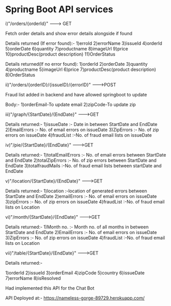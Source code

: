 # Spring Boot API services 


i)"/orders/{orderId}" ---> GET

Fetch order details and show error details alongside if found

Details returned (If error found):-
1)erroId
2)errorName
3)issueId
4)orderId
5)orderDate
6)quantity
7)productname
8)imageUrl
9)price
10)productDesc(product description)
11)OrderStatus

Details returned(If no error found):
1)orderId
2)orderDate
3)quantity
4)productname
5)imageUrl
6)price
7)productDesc(product description)
8)OrderStatus

ii)"/orders/{orderID}/{issueID}/{errorID}"  --->POST

Fraud list added in backend and have allowed springboot to update

Body:-
1)orderEmail-To update email
2)zipCode-To update zip



iii)"/graph/{StartDate}/{EndDate}" --->GET

Details returned:-
1)issueDate :- Date in  between StartDate and EndDate
2)EmailErrors :- No. of email errors on issueDate
3)ZipErrors  :- No. of zip errors on issueDate
4)fraudList  :-No. of fraud email lists on issueDate

iv)"/pie/{StartDate}/{EndDate}" --->GET

Details returned:-
1)totalEmailErrors :- No. of email errors between StartDate and EndDate
2)totalZipErrors  :- No. of zip errors between StartDate and EndDate
3)totalfraudMails :-No. of fraud email lists between startDate and EndDate

v)"/location/{StartDate}/{EndDate}" --->GET

Details returned:-
1)location :-location of generated errors between StartDate and EndDate
2)emailErrors :- No. of email errors on issueDate
3)zipErrors  :- No. of zip errors on issueDate
4)fraudList  :-No. of fraud email lists on Location

vi)"/month/{StartDate}/{EndDate}" --->GET

Details returned:-
1)Month no. :- Month no. of all months in  between StartDate and EndDate
2)EmailErrors :- No. of email errors on issueDate
3)ZipErrors  :- No. of zip errors on issueDate
4)fraudList  :-No. of fraud email lists on Location


vii)"/table/{StartDate}/{EndDate}" --->GET

Details returned:-

1)orderId
2)issueId
3)orderEmail
4)zipCode
5)country
6)issueDate
7)errorName
8)isResolved


Had implemented this API for the Chat Bot 

API Deployed at:- https://nameless-gorge-89729.herokuapp.com/
